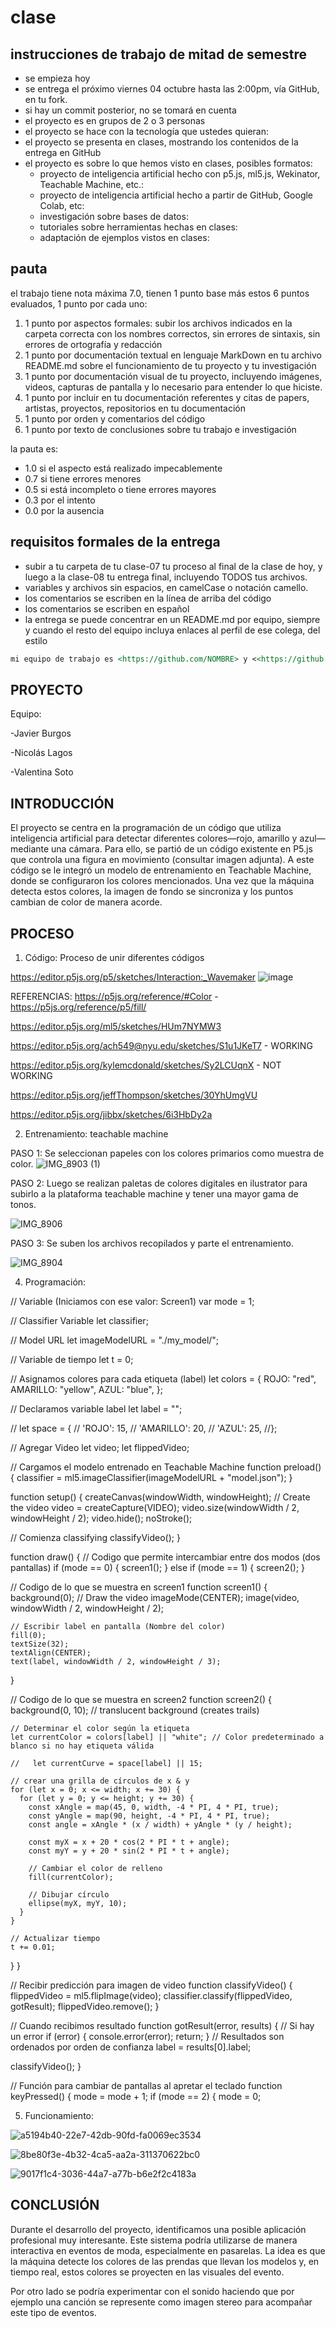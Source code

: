 # clase
## instrucciones de trabajo de mitad de semestre

- se empieza hoy
- se entrega el próximo viernes 04 octubre hasta las 2:00pm, vía GitHub, en tu fork.
- si hay un commit posterior, no se tomará en cuenta
- el proyecto es en grupos de 2 o 3 personas
- el proyecto se hace con la tecnología que ustedes quieran:
- el proyecto se presenta en clases, mostrando los contenidos de la entrega en GitHub
- el proyecto es sobre lo que hemos visto en clases, posibles formatos:
  - proyecto de inteligencia artificial hecho con p5.js, ml5.js, Wekinator, Teachable Machine, etc.:
  - proyecto de inteligencia artificial hecho a partir de GitHub, Google Colab, etc:
  - investigación sobre bases de datos:
  - tutoriales sobre herramientas hechas en clases:
  - adaptación de ejemplos vistos en clases:

## pauta

el trabajo tiene nota máxima 7.0, tienen 1 punto base más estos 6 puntos evaluados, 1 punto por cada uno:

1. 1 punto por aspectos formales: subir los archivos indicados en la carpeta correcta con los nombres correctos, sin errores de sintaxis, sin errores de ortografía y redacción
2. 1 punto por documentación textual en lenguaje MarkDown en tu archivo README.md sobre el funcionamiento de tu proyecto y tu investigación
3. 1 punto por documentación visual de tu proyecto, incluyendo imágenes, videos, capturas de pantalla y lo necesario para entender lo que hiciste.
4. 1 punto por incluir en tu documentación referentes y citas de papers, artistas, proyectos, repositorios en tu documentación
5. 1 punto por orden y comentarios del código
6. 1 punto por texto de conclusiones sobre tu trabajo e investigación

la pauta es:

- 1.0 si el aspecto está realizado impecablemente
- 0.7 si tiene errores menores
- 0.5 si está incompleto o tiene errores mayores
- 0.3 por el intento
- 0.0 por la ausencia

## requisitos formales de la entrega

- subir a tu carpeta de tu clase-07 tu proceso al final de la clase de hoy, y luego a la clase-08 tu entrega final, incluyendo TODOS tus archivos.
- variables y archivos sin espacios, en camelCase o notación camello.
- los comentarios se escriben en la línea de arriba del código
- los comentarios se escriben en español
- la entrega se puede concentrar en un README.md por equipo, siempre y cuando el resto del equipo incluya enlaces al perfil de ese colega, del estilo

```md
mi equipo de trabajo es <https://github.com/NOMBRE> y <<https://github.com/NOMBRE>>, entregamos en el repositorio en este enlace <https://github.com/disenoUChile/audiv027-2024-1/estudiantes/NOMBRE/clase-06>.
```
## PROYECTO
Equipo:

-Javier Burgos

-Nicolás Lagos

-Valentina Soto 

## INTRODUCCIÓN

El proyecto se centra en la programación de un código que utiliza inteligencia artificial para detectar diferentes colores—rojo, amarillo y azul—mediante una cámara. Para ello, se partió de un código existente en P5.js que controla una figura en movimiento (consultar imagen adjunta). A este código se le integró un modelo de entrenamiento en Teachable Machine, donde se configuraron los colores mencionados. Una vez que la máquina detecta estos colores, la imagen de fondo se sincroniza y los puntos cambian de color de manera acorde.

## PROCESO

1. Código: Proceso de unir diferentes códigos

https://editor.p5js.org/p5/sketches/Interaction:_Wavemaker
![image](https://github.com/user-attachments/assets/b0231cda-63b4-4d42-9e1b-690508b31ed8)

REFERENCIAS:
https://p5js.org/reference/#Color - https://p5js.org/reference/p5/fill/

https://editor.p5js.org/ml5/sketches/HUm7NYMW3

https://editor.p5js.org/ach549@nyu.edu/sketches/S1u1JKeT7 - WORKING

https://editor.p5js.org/kylemcdonald/sketches/Sy2LCUqnX - NOT WORKING

https://editor.p5js.org/jeffThompson/sketches/30YhUmgVU

https://editor.p5js.org/jibbx/sketches/6i3HbDy2a

2. Entrenamiento:  teachable machine

   
PASO 1: Se seleccionan papeles con los colores primarios como muestra de color.
![IMG_8903 (1)](https://github.com/user-attachments/assets/396b370f-1626-4777-99eb-76396a0520a6)

PASO 2: Luego se realizan paletas de colores digitales en ilustrator para subirlo a la plataforma teachable machine y tener una mayor gama de tonos. 

![IMG_8906](https://github.com/user-attachments/assets/9a916dfa-3603-4100-b9eb-3103ca88d8c0)

PASO 3: Se suben los archivos recopilados y parte el entrenamiento. 

![IMG_8904](https://github.com/user-attachments/assets/d0ecc220-bf7f-436a-9805-e84e7349f0fb)

  


4. Programación:

// Variable (Iniciamos con ese valor: Screen1)
var mode = 1;

// Classifier Variable
let classifier;

// Model URL
let imageModelURL = "./my_model/";

// Variable de tiempo
let t = 0;

// Asignamos colores para cada etiqueta (label)
let colors = {
  ROJO: "red",
  AMARILLO: "yellow",
  AZUL: "blue",
};

// Declaramos variable label
let label = "";

// let space = {
//  'ROJO': 15,
//  'AMARILLO': 20,
//  'AZUL': 25,
//};

// Agregar Video
let video;
let flippedVideo;

// Cargamos el modelo entrenado en Teachable Machine
function preload() {
  classifier = ml5.imageClassifier(imageModelURL + "model.json");
}

function setup() {
  createCanvas(windowWidth, windowHeight);
  // Create the video
  video = createCapture(VIDEO);
  video.size(windowWidth / 2, windowHeight / 2);
  video.hide();
  noStroke();

  // Comienza classifying
  classifyVideo();
}

function draw() {
  // Codigo que permite intercambiar entre dos modos (dos pantallas)
  if (mode == 0) {
    screen1();
  } else if (mode == 1) {
    screen2();
  }

  // Codigo de lo que se muestra en screen1
  function screen1() {
    background(0);
    // Draw the video
    imageMode(CENTER);
    image(video, windowWidth / 2, windowHeight / 2);

    // Escribir label en pantalla (Nombre del color)
    fill(0);
    textSize(32);
    textAlign(CENTER);
    text(label, windowWidth / 2, windowHeight / 3);
  }

  // Codigo de lo que se muestra en screen2
  function screen2() {
    background(0, 10); // translucent background (creates trails)

    // Determinar el color según la etiqueta
    let currentColor = colors[label] || "white"; // Color predeterminado a blanco si no hay etiqueta válida

    //   let currentCurve = space[label] || 15;

    // crear una grilla de círculos de x & y
    for (let x = 0; x <= width; x += 30) {
      for (let y = 0; y <= height; y += 30) {
        const xAngle = map(45, 0, width, -4 * PI, 4 * PI, true);
        const yAngle = map(90, height, -4 * PI, 4 * PI, true);
        const angle = xAngle * (x / width) + yAngle * (y / height);

        const myX = x + 20 * cos(2 * PI * t + angle);
        const myY = y + 20 * sin(2 * PI * t + angle);

        // Cambiar el color de relleno
        fill(currentColor);

        // Dibujar círculo
        ellipse(myX, myY, 10);
      }
    }

    // Actualizar tiempo
    t += 0.01;
  }
}

// Recibir predicción para imagen de video
function classifyVideo() {
  flippedVideo = ml5.flipImage(video);
  classifier.classify(flippedVideo, gotResult);
  flippedVideo.remove();
}

// Cuando recibimos resultado
function gotResult(error, results) {
  // Si hay un error
  if (error) {
    console.error(error);
    return;
  }
  // Resultados son ordenados por orden de confianza
  label = results[0].label;

  classifyVideo();
}

// Función para cambiar de pantallas al apretar el teclado
function keyPressed() {
  mode = mode + 1;
  if (mode == 2) {
    mode = 0;

5. Funcionamiento:

![a5194b40-22e7-42db-90fd-fa0069ec3534](https://github.com/user-attachments/assets/741534ed-cade-410e-a2d4-46a3629f58e8)

![8be80f3e-4b32-4ca5-aa2a-311370622bc0](https://github.com/user-attachments/assets/91c5b3d8-ee52-4edf-bba8-f8c1b340100a)

![9017f1c4-3036-44a7-a77b-b6e2f2c4183a](https://github.com/user-attachments/assets/6f719192-259f-4cac-a36e-09b2f8ab1a84)


   


## CONCLUSIÓN 

Durante el desarrollo del proyecto, identificamos una posible aplicación profesional muy interesante. Este sistema podría utilizarse de manera interactiva en eventos de moda, especialmente en pasarelas. La idea es que la máquina detecte los colores de las prendas que llevan los modelos y, en tiempo real, estos colores se proyecten en las visuales del evento. 

Por otro lado se podría experimentar con el sonido haciendo que por ejemplo una canción se represente como imagen stereo para acompañar este tipo de eventos.

